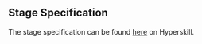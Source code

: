 ## Stage Specification

The stage specification can be found [here](https://hyperskill.org/projects/130/stages/695/implement) on Hyperskill.